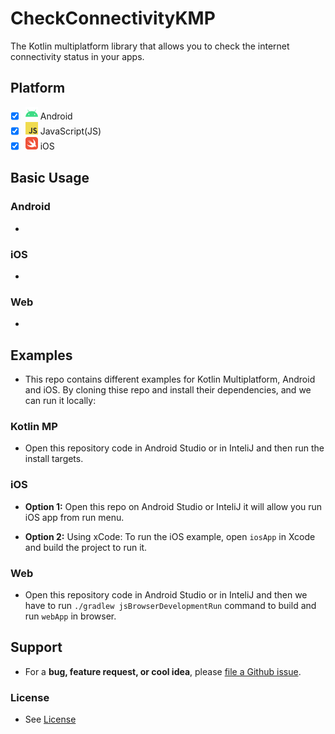 # CheckConnectivityKMP

The Kotlin multiplatform library that allows you to check the internet connectivity status in your apps.

## Platform
- [x] <code><img height="20" src="https://raw.githubusercontent.com/github/explore/80688e429a7d4ef2fca1e82350fe8e3517d3494d/topics/android/android.png"></code> Android
- [x] <code><img height="20" src="https://raw.githubusercontent.com/github/explore/80688e429a7d4ef2fca1e82350fe8e3517d3494d/topics/javascript/javascript.png"></code> JavaScript(JS)
- [x] <code><img height="20" src="https://raw.githubusercontent.com/github/explore/80688e429a7d4ef2fca1e82350fe8e3517d3494d/topics/swift/swift.png"></code> iOS

## Basic Usage

### Android
- 

### iOS
- 

### Web
- 

## Examples

- This repo contains different examples for Kotlin Multiplatform, Android and iOS. By cloning thise repo and install their dependencies, and we can run it locally:

### Kotlin MP

- Open this repository code in Android Studio or in InteliJ and then run the install targets.

### iOS

- **Option 1:** Open this repo on Android Studio or InteliJ it will allow you run iOS app from run menu.

- **Option 2:** Using xCode: To run the iOS example, open `iosApp` in Xcode and build the project to run it.

### Web

- Open this repository code in Android Studio or in InteliJ and then we have to run `./gradlew jsBrowserDevelopmentRun` command to build and run `webApp` in browser.

## Support

- For a **bug, feature request, or cool idea**, please [file a Github issue](https://github.com/pranay-mm/CheckConnectivityKMP/issues/new).

### License

- See [License](/LICENSE)


